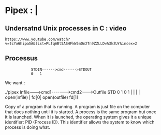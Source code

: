 # Pipex : |



## Undersatnd Unix processes in C : video



```
https://www.youtube.com/watch?v=tcYo6hipaSA&list=PLfqABt5AS4FkW5mOn2Tn9ZZLLDwA3kZUY&index=2
```


## Processus





				STDIN------>cmd------>STDOUT
				0	1

We want :



./pipex			Infile--->cmd1------->cmd2--->Outfile
STD				0			1		0			1
				|			|		|			|
			open(infile)	|		fd[0]		open(outfile)
							fd[1]


Copy of a program that is running. A program is just file on the computer that does nothing until it is started. A process is the same program but once it is launched. When it is launched, the operating system gives it a unique identifier: PID (Process ID). This identifier allows the system to know which process is doing what.


